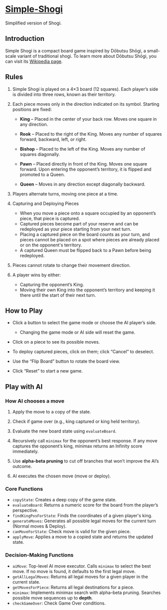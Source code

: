 # [Simple-Shogi](https://jihunkimcode.github.io/Simple-Shogi/)
Simplified version of Shogi.

## Introduction
Simple Shogi is a compact board game inspired by Dōbutsu Shōgi, a small-scale variant of traditional shogi. To learn more about Dōbutsu Shōgi, you can visit its [Wikipedia page](https://en.wikipedia.org/wiki/D%C5%8Dbutsu_sh%C5%8Dgi).

## Rules
1. Simple Shogi is played on a 4×3 board (12 squares). Each player’s side is divided into three rows, known as their territory.
2. Each piece moves only in the direction indicated on its symbol. Starting positions are fixed:

    * **King** – Placed in the center of your back row. Moves one square in any direction.

    * **Rook** – Placed to the right of the King. Moves any number of squares forward, backward, left, or right.

    * **Bishop** – Placed to the left of the King. Moves any number of squares diagonally.

    * **Pawn** – Placed directly in front of the King. Moves one square forward. Upon entering the opponent’s territory, it is flipped and promoted to a Queen.

    * **Queen** – Moves in any direction except diagonally backward.

3. Players alternate turns, moving one piece at a time.
4. Capturing and Deploying Pieces
    * When you move a piece onto a square occupied by an opponent’s piece, that piece is captured.
    * Captured pieces become part of your reserve and can be redeployed as your piece starting from your next turn.
    * Placing a captured piece on the board counts as your turn, and pieces cannot be placed on a spot where pieces are already placed or on the opponent's territory.
    * A captured Queen must be flipped back to a Pawn before being redeployed.
6. Pieces cannot rotate to change their movement direction.
7. A player wins by either:
    * Capturing the opponent’s King.
    * Moving their own King into the opponent’s territory and keeping it there until the start of their next turn.

## How to Play
* Click a button to select the game mode or choose the AI player’s side.

  * Changing the game mode or AI side will reset the game.

* Click on a piece to see its possible moves.

* To deploy captured pieces, click on them; click “Cancel” to deselect.

* Use the “Flip Board” button to rotate the board view.

* Click “Reset” to start a new game.

## Play with AI
### How AI chooses a move
1. Apply the move to a copy of the state.

2. Check if game over (e.g., king captured or king held territory).

3. Evaluate the new board state using `evaluateBoard`.

4. Recursively call `minimax` for the opponent’s best response. If any move captures the opponent’s king, minimax returns an Infinity score immediately.

5. Use **alpha-beta pruning** to cut off branches that won’t improve the AI’s outcome.

6. AI executes the chosen move (move or deploy).

### Core Functions
* `copyState`: Creates a deep copy of the game state.
* `evaluateBoard`: Returns a numeric score for the board from the player’s perspective.
* `findKingPosForState`: Finds the coordinates of a given player's king.
* `generateMoves`: Generates all possible legal moves for the current turn (Normal moves & Deploy).
* `canMoveForState`: Check move is valid for the given piece.
* `applyMove`: Applies a move to a copied state and returns the updated state.

### Decision-Making Functions
* `aiMove`: Top-level AI move executor. Calls `minimax` to select the best move. If no move is found, it defaults to the first legal move.
* `getAllLegalMoves`: Returns all legal moves for a given player in the current state.
* `getMovesForPiece`: Returns all legal destinations for a piece.
* `minimax`: Implements minimax search with alpha–beta pruning. Searches possible move sequences up to **depth**.
* `checkGameOver`: Check Game Over conditions.
